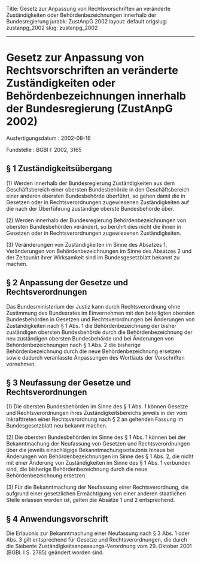 Title: Gesetz zur Anpassung von Rechtsvorschriften an veränderte Zuständigkeiten oder
  Behördenbezeichnungen innerhalb der Bundesregierung
jurabk: ZustAnpG 2002
layout: default
origslug: zustanpg_2002
slug: zustanpg_2002

---

# Gesetz zur Anpassung von Rechtsvorschriften an veränderte Zuständigkeiten oder Behördenbezeichnungen innerhalb der Bundesregierung (ZustAnpG 2002)

Ausfertigungsdatum
:   2002-08-16

Fundstelle
:   BGBl I: 2002, 3165



## § 1 Zuständigkeitsübergang

(1) Werden innerhalb der Bundesregierung Zuständigkeiten aus dem
Geschäftsbereich einer obersten Bundesbehörde in den Geschäftsbereich
einer anderen obersten Bundesbehörde überführt, so gehen damit die in
Gesetzen oder in Rechtsverordnungen zugewiesenen Zuständigkeiten auf
die nach der Überführung zuständige oberste Bundesbehörde über.

(2) Werden innerhalb der Bundesregierung Behördenbezeichnungen von
obersten Bundesbehörden verändert, so berührt dies nicht die ihnen in
Gesetzen oder in Rechtsverordnungen zugewiesenen Zuständigkeiten.

(3) Veränderungen von Zuständigkeiten im Sinne des Absatzes 1,
Veränderungen von Behördenbezeichnungen im Sinne des Absatzes 2 und
der Zeitpunkt ihrer Wirksamkeit sind im Bundesgesetzblatt bekannt zu
machen.


## § 2 Anpassung der Gesetze und Rechtsverordnungen

Das Bundesministerium der Justiz kann durch Rechtsverordnung ohne
Zustimmung des Bundesrates im Einvernehmen mit den beteiligten
obersten Bundesbehörden in Gesetzen und Rechtsverordnungen bei
Änderungen von Zuständigkeiten nach § 1 Abs. 1 die Behördenbezeichnung
der bisher zuständigen obersten Bundesbehörde durch die
Behördenbezeichnung der neu zuständigen obersten Bundesbehörde und bei
Änderungen von Behördenbezeichnungen nach § 1 Abs. 2 die bisherige
Behördenbezeichnung durch die neue Behördenbezeichnung ersetzen sowie
dadurch veranlasste Anpassungen des Wortlauts der Vorschriften
vornehmen.


## § 3 Neufassung der Gesetze und Rechtsverordnungen

(1) Die obersten Bundesbehörden im Sinne des § 1 Abs. 1 können Gesetze
und Rechtsverordnungen ihres Zuständigkeitsbereichs jeweils in der vom
Inkrafttreten einer Rechtsverordnung nach § 2 an geltenden Fassung im
Bundesgesetzblatt neu bekannt machen.

(2) Die obersten Bundesbehörden im Sinne des § 1 Abs. 1 können bei der
Bekanntmachung der Neufassung von Gesetzen und Rechtsverordnungen über
die jeweils einschlägige Bekanntmachungserlaubnis hinaus bei
Änderungen von Behördenbezeichnungen im Sinne des § 1 Abs. 2, die
nicht mit einer Änderung von Zuständigkeiten im Sinne des § 1 Abs. 1
verbunden sind, die bisherige Behördenbezeichnung durch die neue
Behördenbezeichnung ersetzen.

(3) Für die Bekanntmachung der Neufassung einer Rechtsverordnung, die
aufgrund einer gesetzlichen Ermächtigung von einer anderen staatlichen
Stelle erlassen worden ist, gelten die Absätze 1 und 2 entsprechend.


## § 4 Anwendungsvorschrift

Die Erlaubnis zur Bekanntmachung einer Neufassung nach § 3 Abs. 1 oder
Abs. 3 gilt entsprechend für Gesetze und Rechtsverordnungen, die durch
die Siebente Zuständigkeitsanpassungs-Verordnung vom 29. Oktober 2001
(BGBl. I S. 2785) geändert worden sind.

